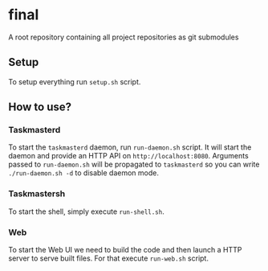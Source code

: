 # final
A root repository containing all project repositories as git submodules

## Setup
To setup everything run `setup.sh` script.

## How to use?

### Taskmasterd

To start the `taskmasterd` daemon, run `run-daemon.sh` script.
It will start the daemon and provide an HTTP API on `http://localhost:8080`.
Arguments passed to `run-daemon.sh` will be propagated to `taskmasterd` so you can write `./run-daemon.sh -d` to disable daemon mode.

### Taskmastersh

To start the shell, simply execute `run-shell.sh`.

### Web

To start the Web UI we need to build the code and then launch a HTTP server to serve built files.
For that execute `run-web.sh` script.
